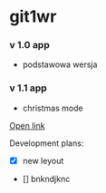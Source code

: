 # git1wr

### v 1.0 app
- podstawowa wersja

### v 1.1 app
- christmas mode

[Open link](https://google.com)

Development plans:
- [x] new leyout
- [] bnkndjknc
